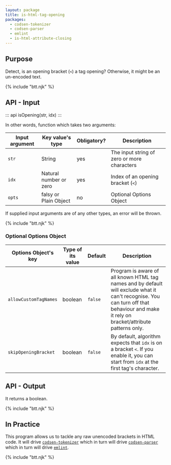 ```yaml
---
layout: package
title: is-html-tag-opening
packages:
  - codsen-tokenizer
  - codsen-parser
  - emlint
  - is-html-attribute-closing
---
```


## Purpose

Detect, is an opening bracket (`<`) a tag opening? Otherwise, it might be an un-encoded text.

{% include "btt.njk" %}

## API - Input

::: api
isOpening(str, idx)
:::

In other words, function which takes two arguments:

| Input argument | Key value's type       | Obligatory? | Description                                 |
| -------------- | ---------------------- | ----------- | ------------------------------------------- |
| `str`          | String                 | yes         | The input string of zero or more characters |
| `idx`          | Natural number or zero | yes         | Index of an opening bracket (`<`)           |
| `opts`          | falsy or Plain Object | no         | Optional Options Object |

If supplied input arguments are of any other types, an error will be thrown.

{% include "btt.njk" %}

### Optional Options Object

| Options Object's key | Type of its value | Default      | Description         |
| -------------------- | ----------------- | ------------ | ------------------- |
| `allowCustomTagNames` | boolean            | `false` | Program is aware of all known HTML tag names and by default will exclude what it can't recognise. You can turn off that behaviour and make it rely on bracket/attribute patterns only. |
| `skipOpeningBracket` | boolean            | `false` | By default, algorithm expects that `idx` is on a bracket `<`. If you enable it, you can start from `idx` at the first tag's character. |

## API - Output

It returns a boolean.

{% include "btt.njk" %}

## In Practice

This program allows us to tackle any raw unencoded brackets in HTML code. It will drive [`codsen-tokenizer`](/os/codsen-tokenizer) which in turn will drive [`codsen-parser`](/os/codsen-parser) which in turn will drive [`emlint`](/os/emlint).

{% include "btt.njk" %}
